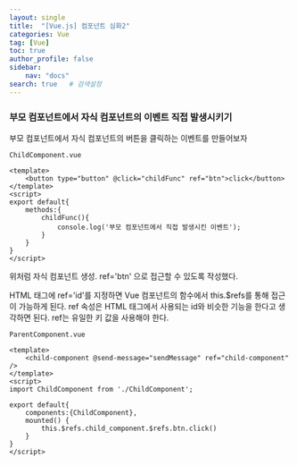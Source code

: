 ```yaml
---
layout: single
title:  "[Vue.js] 컴포넌트 심화2"
categories: Vue
tag: [Vue]
toc: true
author_profile: false
sidebar:
    nav: "docs"
search: true   # 검색설정
---
```



### 부모 컴포넌트에서 자식 컴포넌트의 이벤트 직접 발생시키기
부모 컴포넌트에서 자식 컴포넌트의 버튼을 클릭하는 이벤트를 만들어보자

`ChildComponent.vue`
```vue
<template>
    <button type="button" @click="childFunc" ref="btn">click</button>
</template>
<script>
export default{ 
    methods:{
        childFunc(){
            console.log('부모 컴포넌트에서 직접 발생시킨 이벤트');
        }
    }
}
</script>
```

위처럼 자식 컴포넌트 생성.
ref='btn' 으로 접근할 수 있도록 작성했다.

HTML 태그에 ref='id'를 지정하면 Vue 컴포넌트의 함수에서 this.$refs를 통해 접근이 가능하게 된다. ref 속성은 HTML 태그에서 사용되는 id와 비슷한 기능을 한다고 생각하면 된다.
ref는 유일한 키 값을 사용해야 한다.

`ParentComponent.vue`
```vue
<template>
    <child-component @send-message="sendMessage" ref="child-component" />
</template>
<script>
import ChildComponent from './ChildComponent';

export default{ 
    components:{ChildComponent},
    mounted() {
        this.$refs.child_component.$refs.btn.click()
    }
}
</script>
```